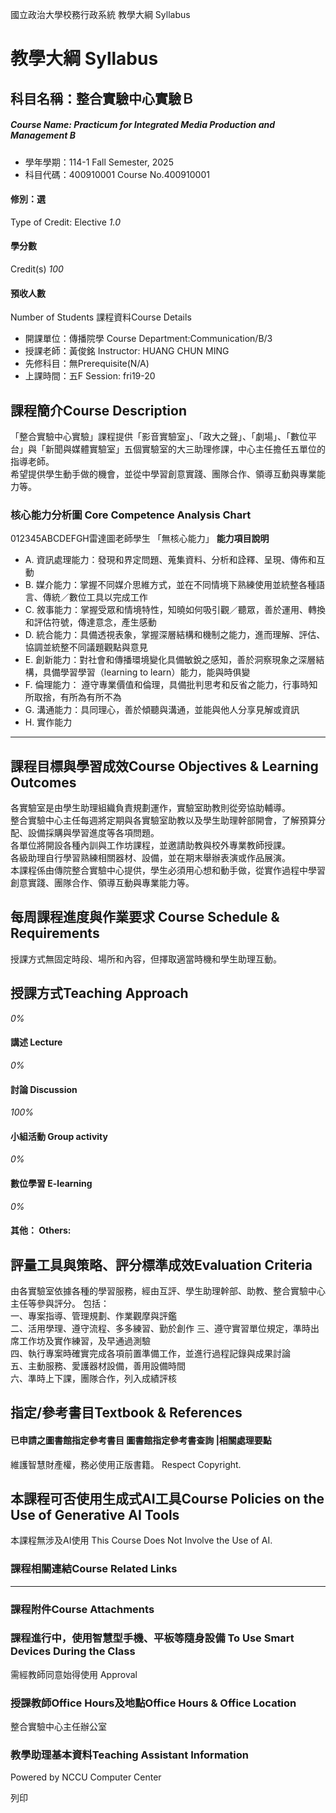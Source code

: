 國立政治大學校務行政系統 教學大綱 Syllabus
# 教學大綱 Syllabus
##  科目名稱：整合實驗中心實驗Ｂ
#####  Course Name: Practicum for Integrated Media Production and Management B
  * 學年學期：114-1 Fall Semester, 2025 
  * 科目代碼：400910001 Course No.400910001


#### 修別：選
Type of Credit: Elective 
_1.0_
#### 學分數
Credit(s)
_100_
#### 預收人數
Number of Students
課程資料Course Details
  * 開課單位：傳播院學 Course Department:Communication/B/3 
  * 授課老師：黃俊銘 Instructor: HUANG CHUN MING 
  * 先修科目：無Prerequisite(N/A)
  * 上課時間：五F Session: fri19-20


##  課程簡介Course Description
「整合實驗中心實驗」課程提供「影音實驗室」、「政大之聲」、「劇場」、「數位平台」與「新聞與媒體實驗室」五個實驗室的大三助理修課，中心主任擔任五單位的指導老師。  
希望提供學生動手做的機會，並從中學習創意實踐、團隊合作、領導互動與專業能力等。
###  核心能力分析圖 Core Competence Analysis Chart
012345ABCDEFGH雷達圖老師學生
「無核心能力」 
**能力項目說明**
  * A. 資訊處理能力：發現和界定問題、蒐集資料、分析和詮釋、呈現、傳佈和互動
  * B. 媒介能力：掌握不同媒介思維方式，並在不同情境下熟練使用並統整各種語言、傳統／數位工具以完成工作
  * C. 敘事能力：掌握受眾和情境特性，知曉如何吸引觀／聽眾，善於運用、轉換和評估符號，傳達意念，產生感動
  * D. 統合能力：具備透視表象，掌握深層結構和機制之能力，進而理解、評估、協調並統整不同議題觀點與意見
  * E. 創新能力：對社會和傳播環境變化具備敏銳之感知，善於洞察現象之深層結構，具備學習學習（learning to learn）能力，能與時俱變
  * F. 倫理能力： 遵守專業價值和倫理，具備批判思考和反省之能力，行事時知所取捨，有所為有所不為
  * G. 溝通能力：具同理心，善於傾聽與溝通，並能與他人分享見解或資訊
  * H. 實作能力


* * *
##  課程目標與學習成效Course Objectives & Learning Outcomes 
各實驗室是由學生助理組織負責規劃運作，實驗室助教則從旁協助輔導。  
整合實驗中心主任每週將定期與各實驗室助教以及學生助理幹部開會，了解預算分配、設備採購與學習進度等各項問題。  
各單位將開設各種內訓與工作坊課程，並邀請助教與校外專業教師授課。  
各級助理自行學習熟練相關器材、設備，並在期末舉辦表演或作品展演。  
本課程係由傳院整合實驗中心提供，學生必須用心想和動手做，從實作過程中學習創意實踐、團隊合作、領導互動與專業能力等。
##  每周課程進度與作業要求 Course Schedule & Requirements
授課方式無固定時段、場所和內容，但擇取適當時機和學生助理互動。
##  授課方式Teaching Approach
_0%_
####  講述 Lecture
_0%_
####  討論 Discussion
_100%_
####  小組活動 Group activity
_0%_
####  數位學習 E-learning
_0%_
####  其他： Others:
##  評量工具與策略、評分標準成效Evaluation Criteria
由各實驗室依據各種的學習服務，經由互評、學生助理幹部、助教、整合實驗中心主任等參與評分。 包括：  
一、專案指導、管理規劃、作業觀摩與評鑑  
二、活用學理、遵守流程、多多練習、勤於創作
三、遵守實習單位規定，準時出席工作坊及實作練習，及早通過測驗  
四、執行專案時確實完成各項前置準備工作，並進行過程記錄與成果討論  
五、主動服務、愛護器材設備，善用設備時間  
六、準時上下課，團隊合作，列入成績評核
##  指定/參考書目Textbook & References
####  已申請之圖書館指定參考書目  圖書館指定參考書查詢 |相關處理要點
維護智慧財產權，務必使用正版書籍。 Respect Copyright.
##  本課程可否使用生成式AI工具Course Policies on the Use of Generative AI Tools
本課程無涉及AI使用 This Course Does Not Involve the Use of AI.
###  課程相關連結Course Related Links
* * *
###  課程附件Course Attachments
###  課程進行中，使用智慧型手機、平板等隨身設備 To Use Smart Devices During the Class
需經教師同意始得使用  Approval
###  授課教師Office Hours及地點Office Hours & Office Location
整合實驗中心主任辦公室
###  教學助理基本資料Teaching Assistant Information
Powered by NCCU Computer Center
  
列印
